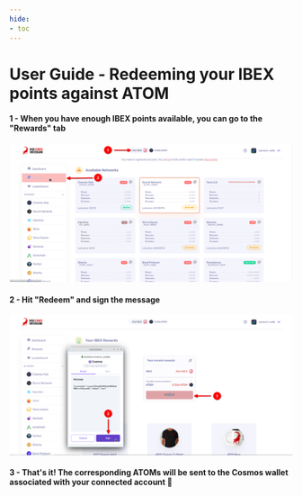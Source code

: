 ```yaml
---
hide:
- toc
---
```


# User Guide - Redeeming your IBEX points against ATOM

#### 1 - When you have enough IBEX points available, you can go to the "Rewards" tab

![Screenshot](img/redeem/step_1.png)

#### 2 - Hit "Redeem" and sign the message

![Screenshot](img/redeem/step_2.png)

#### 3 - That's it! The corresponding ATOMs will be sent to the Cosmos wallet associated with your connected account 🤩 
